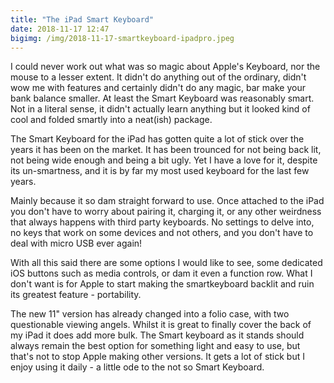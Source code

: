 ```yaml
---
title: "The iPad Smart Keyboard"
date: 2018-11-17 12:47
bigimg: /img/2018-11-17-smartkeyboard-ipadpro.jpeg
---
```

I could never work out what was so magic about Apple's Keyboard, nor the mouse to a lesser extent. It didn't do anything out of the ordinary, didn't wow me with features and certainly didn't do any magic, bar make your bank balance smaller. At least the Smart Keyboard was reasonably smart. Not in a literal sense, it didn't actually learn anything but it looked kind of cool and folded smartly into a neat(ish) package. 

The Smart Keyboard for the iPad has gotten quite a lot of stick over the years it has been on the market. It has been trounced for not being back lit, not being wide enough and being a bit ugly. Yet I have a love for it, despite its un-smartness, and it is by far my most used keyboard for the last few years.

Mainly because it so dam straight forward to use. Once attached to the iPad you don't have to worry about pairing it, charging it, or any other weirdness that always happens with third party keyboards. No settings to delve into, no keys that work on some devices and not others, and you don't have to deal with micro USB ever again!

With all this said there are some options I would like to see, some dedicated iOS buttons such as media controls, or dam it even a function row. What I don't want is for Apple to start making the smartkeyboard backlit and ruin its greatest feature - portability.

The new 11" version has already changed into a folio case, with two questionable viewing angels.  Whilst it is great to finally cover the back of my iPad it does add more bulk. The Smart keyboard as it stands should always remain the best option for something light and easy to use, but that's not to stop Apple making other versions. It gets a lot of stick but I enjoy using it daily - a little ode to the not so Smart Keyboard.